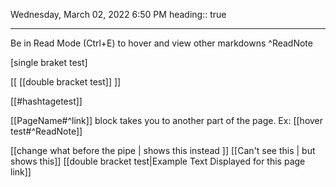 Wednesday, March 02, 2022  6:50 PM
heading:: true

-------------------------
Be in Read Mode (Ctrl+E) to hover and view other markdowns ^ReadNote

[single braket test]

\[[ [[double bracket test]] \]\]

[[#hashtagetest]]

\[[PageName#^link]] block takes you to another part of the page. Ex: [[hover test#^ReadNote]]


\[[change what before the pipe | shows this instead ]\]  [[Can't see this | but shows this]]
[[double bracket test|Example Text Displayed for this page link]]
